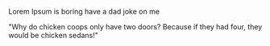 Lorem Ipsum is boring have a dad joke on me 

"Why do chicken coops only have two doors? Because if they had four, they would be chicken sedans!"